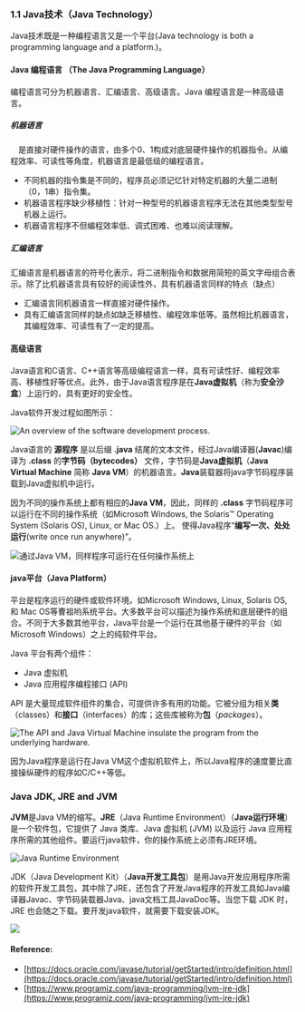 ### 1.1 Java技术（Java Technology）

Java技术既是一种编程语言又是一个平台(Java technology is both a programming language and a platform.)。

#### Java 编程语言 （The Java Programming Language）

编程语言可分为机器语言、汇编语言、高级语言。Java 编程语言是一种高级语言。

##### 机器语言

　是直接对硬件操作的语言，由多个0、1构成对底层硬件操作的机器指令。从编程效率、可读性等角度，机器语言是最低级的编程语言。 
  - 不同机器的指令集是不同的，程序员必须记忆针对特定机器的大量二进制（0，1串）指令集。
  - 机器语言程序缺少移植性：针对一种型号的机器语言程序无法在其他类型型号机器上运行。
  - 机器语言程序不但编程效率低、调式困难、也难以阅读理解。
  
##### 汇编语言

汇编语言是机器语言的符号化表示，将二进制指令和数据用简短的英文字母组合表示。除了比机器语言具有较好的阅读性外，具有机器语言同样的特点（缺点）
- 汇编语言同机器语言一样直接对硬件操作。
- 具有汇编语言同样的缺点如缺乏移植性、编程效率低等。虽然相比机器语言，其编程效率、可读性有了一定的提高。

#### 高级语言

Java语言和C语言、C++语言等高级编程语言一样，具有可读性好、编程效率高、移植性好等优点。此外，由于Java语言程序是在**Java虚拟机**（称为**安全沙盒**）上运行的，具有更好的安全性。

Java软件开发过程如图所示：

![An overview of the software development process.](https://docs.oracle.com/javase/tutorial/figures/getStarted/getStarted-compiler.gif)

Java语言的 **源程序** 是以后缀 **.java** 结尾的文本文件，经过Java编译器(**Javac**)编译为 **.class** 的**字节码（bytecodes）** 文件，字节码是**Java虚拟机**（**Java Virtual Machine** 简称 **Java VM**）的机器语言。**Java**装载器将java字节码程序装载到Java虚拟机中运行。

因为不同的操作系统上都有相应的**Java VM**，因此，同样的 **.class** 字节码程序可以运行在不同的操作系统（如Microsoft Windows, the Solaris™ Operating System (Solaris OS), Linux, or Mac OS.）上。 使得Java程序“**编写一次、处处运行**(write once run anywhere)”。

![ 通过Java VM，同样程序可运行在任何操作系统上](https://docs.oracle.com/javase/tutorial/figures/getStarted/helloWorld.gif)

#### java平台（Java Platform）

   平台是程序运行的硬件或软件环境。如Microsoft Windows, Linux, Solaris OS, 和 Mac OS等曹祖哟系统平台。大多数平台可以描述为操作系统和底层硬件的组合。不同于大多数其他平台，Java平台是一个运行在其他基于硬件的平台（如Microsoft Windows）之上的纯软件平台。
   
   Java 平台有两个组件：
   - Java 虚拟机
   - Java 应用程序编程接口 (API)
   
API 是大量现成软件组件的集合，可提供许多有用的功能。它被分组为相关**类**（classes）和**接口**（interfaces）的库；这些库被称为**包**（*packages*）。

![The API and Java Virtual Machine insulate the program from the underlying hardware.](https://docs.oracle.com/javase/tutorial/figures/getStarted/getStarted-jvm.gif)
   
因为Java程序是运行在Java VM这个虚拟机软件上，所以Java程序的速度要比直接操纵硬件的程序如C/C++等低。
   
### Java JDK, JRE and JVM
   
**JVM**是Java VM的缩写。**JRE**（Java Runtime Environment）（**Java运行环境**）是一个软件包，它提供了 Java 类库、Java 虚拟机 (JVM) 以及运行 Java 应用程序所需的其他组件。要运行java软件，你的操作系统上必须有JRE环境。
    
![Java Runtime Environment](https://cdn.programiz.com/sites/tutorial2program/files/java-realtime-enviornment_0.jpg)
    
JDK（Java Development Kit）（**Java开发工具包**）是用Java开发应用程序所需的软件开发工具包，其中除了JRE，还包含了开发Java程序的开发工具如Java编译器Javac、字节码装载器Java、java文档工具JavaDoc等。当您下载 JDK 时，JRE 也会随之下载。要开发java软件，就需要下载安装JDK。

![](https://cdn.programiz.com/sites/tutorial2program/files/jdk-jre-jvm.jpg)
   
#### Reference:
   - [https://docs.oracle.com/javase/tutorial/getStarted/intro/definition.html](https://docs.oracle.com/javase/tutorial/getStarted/intro/definition.html)
   - [https://www.programiz.com/java-programming/jvm-jre-jdk](https://www.programiz.com/java-programming/jvm-jre-jdk)
